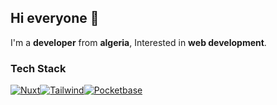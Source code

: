 ## Hi everyone 👋
I'm a **developer** from **algeria**, Interested in **web development**.

### Tech Stack
[![Nuxt](https://img.shields.io/badge/nuxt%20js-00C58E?style=for-the-badge&logo=nuxtdotjs&logoColor=white)](https://nuxt.com/)[![Tailwind](https://img.shields.io/badge/Tailwind_CSS-38BDF8?style=for-the-badge&logo=tailwind-css&logoColor=white)](https://tailwindcss.com/)[![Pocketbase](https://img.shields.io/badge/PocketBase-B8DBE4?style=for-the-badge&logo=PocketBase&logoColor=gray)](https://pocketbase.io/)
